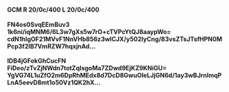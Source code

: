 #### GCM R 20/0c/400 L 20/0c/400
**FN4os0SvqEEmBuv3**<br/>**1k6ni/iqMNM6/6L3w7gXs5w7rO+cTVPcYtQJ8aaypWo=**<br/>**cdN1hIgOF21MVvF1NnVHb856z3wICJX/y502IyCng/83vsZTsJTsfHPN0MPcp3f2IB7VmRZW7hqxjnAd...**<br/><br/>
**lDB4jGFokGhCucFN**<br/>**FiDeo/zTvZjNWdn7totZqIsgoMa7ZDwd9EjKZ9KNiGU=**<br/>**YgVG74L1uZfO2m6DpRhMEdx8d7DcD8GwuOleLJjGN6d/1ay3wBJrnImqPLnA5eevD8mt1o50Vz1QK2hX...**